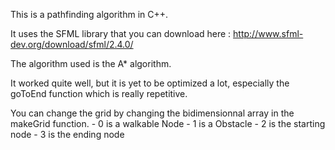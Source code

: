This is a pathfinding algorithm in C++.

It uses the SFML library that you can download here : http://www.sfml-dev.org/download/sfml/2.4.0/

The algorithm used is the A* algorithm.

It worked quite well, but it is yet to be optimized a lot, especially the goToEnd function which is really repetitive.

You can change the grid by changing the bidimensionnal array in the makeGrid function.
        - 0 is a walkable Node
        - 1 is a Obstacle
        - 2 is the starting node
        - 3 is the ending node
